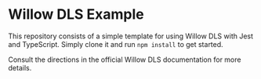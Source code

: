 # Willow DLS Example

This repository consists of a simple template for using Willow DLS with Jest and TypeScript. Simply clone it and run `npm install` to get started.

Consult the directions in the official Willow DLS documentation for more details.
